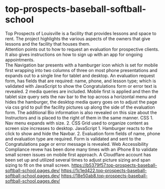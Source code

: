 # top-prospects-baseball-softball-school
Top Prospects of Louisville is a facility that provides lessons and space to rent.  The project highlights the various aspects of the owners that give lessons and the facility that houses them.  
Attention points out to how to request an evaluation for prospective clients.  It also gives instructions on how to sign up with an app for ongoing appointments.  
The Navigation bar presents with a hamburger icon which is set for mobile first wrapping into two columns of three on most phone presentations and expands out to a single line for tablet and desktop.
An evaluation request form, has fields that are required: name, phone, and lesson type; which is validated with JavaScript to show the Congratulations form or error text is revealed.
2 media queries are included. Mobile first is applied and then the tablet size query sets the nav bar to the top across a horizontal menu and hides the hamburger, the desktop media query goes on to adjust the page via css grid to pull the facility pictures up along the side of the evaluation form.  The additional Bio information is also revealed on this size about the Instructors and is placed to the right of them in the same manner.
CSS 1. Nav menu expands with size. 2. CSS Grid used to organize content as screen size increases to desktop.
JavaScript 1. Hamburger reacts to the click to show and hide the Navbar. 2. Evaluation form fields of name, phone and evaluation type are required. Form is validated and sent to the Congratulations page or error message is revealed.
Web Accessibility Compliance revew has been done many times with an iPhone 8 to validate small screen issues on mobile first approach. A Cloudflare account has been set up and utilized several times to adjust picture sizing and span sizing to fit on the small screen.  https://b5379f57.top-prospects-baseball-softball-school.pages.dev/
https://1c1ed422.top-prospects-baseball-softball-school.pages.dev/
https://18e50ab8.top-prospects-baseball-softball-school.pages.dev/

